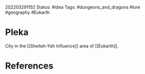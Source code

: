 202203291152
Status: #idea
Tags: #dungeons_and_dragons #lore #geography #Eukarth 

# Pleka
City in the [[Sheiteh-Yah Influence]] area of [[Eukarth]].



# References

